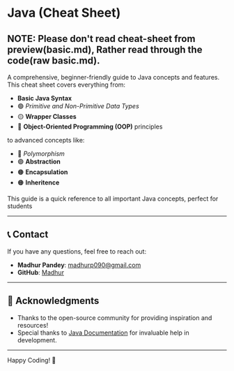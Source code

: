 # **Java (Cheat Sheet)**

## NOTE: Please don't read cheat-sheet from preview(basic.md), Rather read through the code(raw basic.md).

A comprehensive, beginner-friendly guide to Java concepts and features.  
This cheat sheet covers everything from:

- **Basic Java Syntax**
- 🟢 *Primitive and Non-Primitive Data Types*
- 🟡 **Wrapper Classes**
- 🔵 **Object-Oriented Programming (OOP)** principles

to advanced concepts like:

- 🔴 *Polymorphism*
- 🟣 **Abstraction**
- 🟠 **Encapsulation**
- 🟠 **Inheritence**

This guide is a quick reference to all important Java concepts, perfect for students


---

## 📞 Contact

If you have any questions, feel free to reach out:

- **Madhur Pandey**: madhurp090@gmail.com
- **GitHub**: [Madhur](https://github.com/Madhur6)

---

## 🎉 Acknowledgments

- Thanks to the open-source community for providing inspiration and resources!
- Special thanks to [Java Documentation](https://docs.oracle.com/javase/8/docs/) for invaluable help in development.

---

Happy Coding! 🎉
